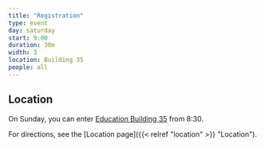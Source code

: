 ```yaml
---
title: "Registration"
type: event
day: saturday
start: 9:00
duration: 30m
width: 3
location: Building 35
people: all
---
```


## Location
On Sunday, you can enter [Education Building 35](https://map.tudelftcampus.nl/poi/education-building-35/) from 8:30.

For directions, see the [Location page]({{< relref "location" >}} "Location").
